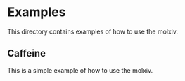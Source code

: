 # Examples

This directory contains examples of how to use the molxiv.

## Caffeine

This is a simple example of how to use the molxiv.

